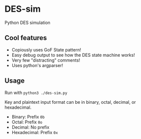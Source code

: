 # DES-sim
Python DES simulation

## Cool features

* Copiously uses GoF State pattern!
* Easy debug output to see how the DES state machine works!
* Very few "distracting" comments!
* Uses python's argparser!

## Usage

Run with `python3 ./des-sim.py`

Key and plaintext input format can be in binary, octal, decimal, or hexadecimal.
* Binary: Prefix `0b`
* Octal: Prefix `0o`
* Decimal: No prefix
* Hexadecimal: Prefix `0x`
